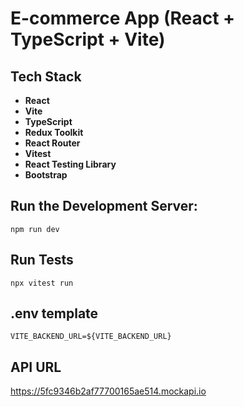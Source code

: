 # E-commerce App (React + TypeScript + Vite)

## Tech Stack

- **React**
- **Vite**
- **TypeScript**
- **Redux Toolkit**
- **React Router**
- **Vitest**
- **React Testing Library**
- **Bootstrap**

## Run the Development Server:
`npm run dev`

## Run Tests
`npx vitest run`

## .env template
`VITE_BACKEND_URL=${VITE_BACKEND_URL}`

## API URL
https://5fc9346b2af77700165ae514.mockapi.io
